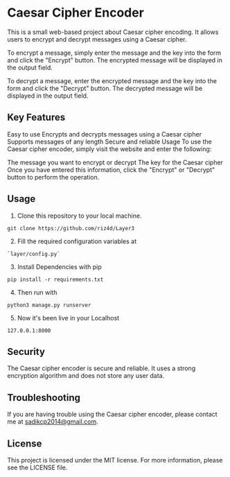 # Caesar Cipher Encoder
This is a small web-based project about Caesar cipher encoding. It allows users to encrypt and decrypt messages using a Caesar cipher.

To encrypt a message, simply enter the message and the key into the form and click the "Encrypt" button. The encrypted message will be displayed in the output field.

To decrypt a message, enter the encrypted message and the key into the form and click the "Decrypt" button. The decrypted message will be displayed in the output field.

## Key Features
Easy to use
Encrypts and decrypts messages using a Caesar cipher
Supports messages of any length
Secure and reliable
Usage
To use the Caesar cipher encoder, simply visit the website and enter the following:

The message you want to encrypt or decrypt
The key for the Caesar cipher
Once you have entered this information, click the "Encrypt" or "Decrypt" button to perform the operation.

## Usage

1. Clone this repository to your local machine.
```
git clone https://github.com/riz4d/Layer3
```
2. Fill the required configuration variables at
```
`layer/config.py`
```
3. Install Dependencies with pip
```
pip install -r requirements.txt
```

4. Then run with

```
python3 manage.py runserver
```

5. Now it's been live in your Localhost
```
127.0.0.1:8000
```
## Security
The Caesar cipher encoder is secure and reliable. It uses a strong encryption algorithm and does not store any user data.

## Troubleshooting
If you are having trouble using the Caesar cipher encoder, please contact me at sadikcp2014@gmail.com.

## License
This project is licensed under the MIT license. For more information, please see the LICENSE file.
